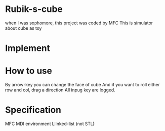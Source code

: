 # Rubik-s-cube
when I was sophomore, this project was coded by MFC
This is simulator about cube as toy
# Implement

# How to use
By arrow-key you can change the face of cube
And if you want to roll either row and col, drag a direction
All inpug key are logged.

# Specification
 MFC MDI environment
 Llinked-list (not STL)
 
